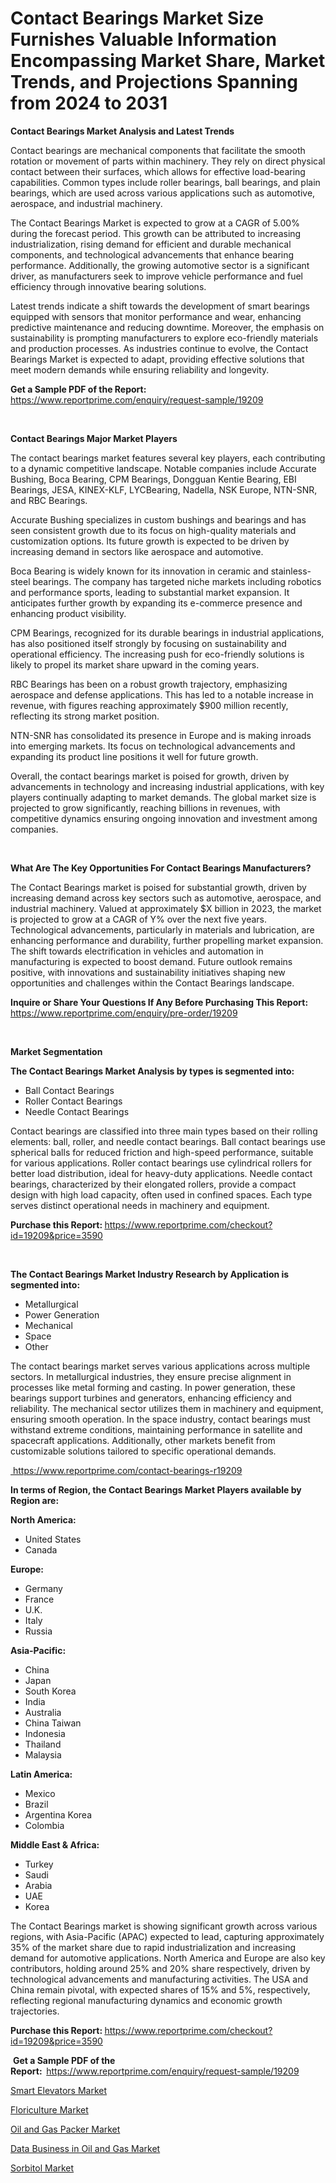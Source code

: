 <p><h1>Contact Bearings Market Size Furnishes Valuable Information Encompassing Market Share, Market Trends, and Projections Spanning from 2024 to 2031</h1></p><p><strong>Contact Bearings Market Analysis and Latest Trends</strong></p>
<p><p>Contact bearings are mechanical components that facilitate the smooth rotation or movement of parts within machinery. They rely on direct physical contact between their surfaces, which allows for effective load-bearing capabilities. Common types include roller bearings, ball bearings, and plain bearings, which are used across various applications such as automotive, aerospace, and industrial machinery.</p><p>The Contact Bearings Market is expected to grow at a CAGR of 5.00% during the forecast period. This growth can be attributed to increasing industrialization, rising demand for efficient and durable mechanical components, and technological advancements that enhance bearing performance. Additionally, the growing automotive sector is a significant driver, as manufacturers seek to improve vehicle performance and fuel efficiency through innovative bearing solutions.</p><p>Latest trends indicate a shift towards the development of smart bearings equipped with sensors that monitor performance and wear, enhancing predictive maintenance and reducing downtime. Moreover, the emphasis on sustainability is prompting manufacturers to explore eco-friendly materials and production processes. As industries continue to evolve, the Contact Bearings Market is expected to adapt, providing effective solutions that meet modern demands while ensuring reliability and longevity.</p></p>
<p><strong>Get a Sample PDF of the Report:&nbsp;</strong> <a href="https://www.reportprime.com/enquiry/request-sample/19209?utm_campaign=34&utm_medium=2&utm_source=Github&utm_content=ia&utm_term=22112024&utm_id=contact-bearings">https://www.reportprime.com/enquiry/request-sample/19209</a></p>
<p>&nbsp;</p>
<p><strong>Contact Bearings Major Market Players</strong></p>
<p><p>The contact bearings market features several key players, each contributing to a dynamic competitive landscape. Notable companies include Accurate Bushing, Boca Bearing, CPM Bearings, Dongguan Kentie Bearing, EBI Bearings, JESA, KINEX-KLF, LYCBearing, Nadella, NSK Europe, NTN-SNR, and RBC Bearings.</p><p>Accurate Bushing specializes in custom bushings and bearings and has seen consistent growth due to its focus on high-quality materials and customization options. Its future growth is expected to be driven by increasing demand in sectors like aerospace and automotive.</p><p>Boca Bearing is widely known for its innovation in ceramic and stainless-steel bearings. The company has targeted niche markets including robotics and performance sports, leading to substantial market expansion. It anticipates further growth by expanding its e-commerce presence and enhancing product visibility.</p><p>CPM Bearings, recognized for its durable bearings in industrial applications, has also positioned itself strongly by focusing on sustainability and operational efficiency. The increasing push for eco-friendly solutions is likely to propel its market share upward in the coming years.</p><p>RBC Bearings has been on a robust growth trajectory, emphasizing aerospace and defense applications. This has led to a notable increase in revenue, with figures reaching approximately $900 million recently, reflecting its strong market position.</p><p>NTN-SNR has consolidated its presence in Europe and is making inroads into emerging markets. Its focus on technological advancements and expanding its product line positions it well for future growth.</p><p>Overall, the contact bearings market is poised for growth, driven by advancements in technology and increasing industrial applications, with key players continually adapting to market demands. The global market size is projected to grow significantly, reaching billions in revenues, with competitive dynamics ensuring ongoing innovation and investment among companies.</p></p>
<p>&nbsp;</p>
<p><strong>What Are The Key Opportunities For Contact Bearings Manufacturers?</strong></p>
<p><p>The Contact Bearings market is poised for substantial growth, driven by increasing demand across key sectors such as automotive, aerospace, and industrial machinery. Valued at approximately $X billion in 2023, the market is projected to grow at a CAGR of Y% over the next five years. Technological advancements, particularly in materials and lubrication, are enhancing performance and durability, further propelling market expansion. The shift towards electrification in vehicles and automation in manufacturing is expected to boost demand. Future outlook remains positive, with innovations and sustainability initiatives shaping new opportunities and challenges within the Contact Bearings landscape.</p></p>
<p><strong>Inquire or Share Your Questions If Any Before Purchasing This Report:</strong> <a href="https://www.reportprime.com/enquiry/pre-order/19209?utm_campaign=34&utm_medium=2&utm_source=Github&utm_content=ia&utm_term=22112024&utm_id=contact-bearings">https://www.reportprime.com/enquiry/pre-order/19209</a></p>
<p>&nbsp;</p>
<p><strong>Market Segmentation</strong></p>
<p><strong>The Contact Bearings Market Analysis by types is segmented into:</strong></p>
<p><ul><li>Ball Contact Bearings</li><li>Roller Contact Bearings</li><li>Needle Contact Bearings</li></ul></p>
<p><p>Contact bearings are classified into three main types based on their rolling elements: ball, roller, and needle contact bearings. Ball contact bearings use spherical balls for reduced friction and high-speed performance, suitable for various applications. Roller contact bearings use cylindrical rollers for better load distribution, ideal for heavy-duty applications. Needle contact bearings, characterized by their elongated rollers, provide a compact design with high load capacity, often used in confined spaces. Each type serves distinct operational needs in machinery and equipment.</p></p>
<p><strong>Purchase this Report:&nbsp;</strong><a href="https://www.reportprime.com/checkout?id=19209&price=3590&utm_campaign=34&utm_medium=2&utm_source=Github&utm_content=ia&utm_term=22112024&utm_id=contact-bearings">https://www.reportprime.com/checkout?id=19209&price=3590</a></p>
<p>&nbsp;</p>
<p><strong>The Contact Bearings Market Industry Research by Application is segmented into:</strong></p>
<p><ul><li>Metallurgical</li><li>Power Generation</li><li>Mechanical</li><li>Space</li><li>Other</li></ul></p>
<p><p>The contact bearings market serves various applications across multiple sectors. In metallurgical industries, they ensure precise alignment in processes like metal forming and casting. In power generation, these bearings support turbines and generators, enhancing efficiency and reliability. The mechanical sector utilizes them in machinery and equipment, ensuring smooth operation. In the space industry, contact bearings must withstand extreme conditions, maintaining performance in satellite and spacecraft applications. Additionally, other markets benefit from customizable solutions tailored to specific operational demands.</p></p>
<p><a href="https://www.reportprime.com/contact-bearings-r19209?utm_campaign=34&utm_medium=2&utm_source=Github&utm_content=ia&utm_term=22112024&utm_id=contact-bearings">&nbsp;https://www.reportprime.com/contact-bearings-r19209</a></p>
<p><strong>In terms of Region, the Contact Bearings Market Players available by Region are:</strong></p>
<p>
    <p> <strong> North America: </strong>
        <ul>
            <li>United States</li>
            <li>Canada</li>
        </ul>
        </p> 
    <p> <strong> Europe: </strong>
        <ul>
            <li>Germany</li>
            <li>France</li>
            <li>U.K.</li>
            <li>Italy</li>
            <li>Russia</li>
        </ul>
        </p> 
    <p> <strong> Asia-Pacific: </strong>
        <ul>
            <li>China</li>
            <li>Japan</li>
            <li>South Korea</li>
            <li>India</li>
            <li>Australia</li>
            <li>China Taiwan</li>
            <li>Indonesia</li>
            <li>Thailand</li>
            <li>Malaysia</li>
        </ul>
        </p> 
    <p> <strong> Latin America: </strong>
        <ul>
            <li>Mexico</li>
            <li>Brazil</li>
            <li>Argentina Korea</li>
            <li>Colombia</li>
        </ul>
        </p> 
    <p> <strong> Middle East & Africa: </strong>
        <ul>
            <li>Turkey</li>
            <li>Saudi</li>
            <li>Arabia</li>
            <li>UAE</li>
            <li>Korea</li>
        </ul>
    </p>
    </p>
<p><p>The Contact Bearings market is showing significant growth across various regions, with Asia-Pacific (APAC) expected to lead, capturing approximately 35% of the market share due to rapid industrialization and increasing demand for automotive applications. North America and Europe are also key contributors, holding around 25% and 20% share respectively, driven by technological advancements and manufacturing activities. The USA and China remain pivotal, with expected shares of 15% and 5%, respectively, reflecting regional manufacturing dynamics and economic growth trajectories.</p></p>
<p><strong>Purchase this Report: </strong><a href="https://www.reportprime.com/checkout?id=19209&price=3590&utm_campaign=34&utm_medium=2&utm_source=Github&utm_content=ia&utm_term=22112024&utm_id=contact-bearings">https://www.reportprime.com/checkout?id=19209&price=3590</a></p>
<p>&nbsp;<strong>Get a Sample PDF of the Report:&nbsp;&nbsp;</strong><a href="https://www.reportprime.com/enquiry/request-sample/19209?utm_campaign=34&utm_medium=2&utm_source=Github&utm_content=ia&utm_term=22112024&utm_id=contact-bearings">https://www.reportprime.com/enquiry/request-sample/19209</a></p>
<p><strong></strong></p>
<p><p><a href="https://github.com/guneycigdem35/Market-Research-Report-List-5/blob/main/smart-elevators-market.md?utm_campaign=34&utm_medium=2&utm_source=Github&utm_content=ia&utm_term=22112024&utm_id=contact-bearings">Smart Elevators Market</a></p><p><a href="https://www.linkedin.com/pulse/floriculture-market-study-report-includinginformation-iw5ae?utm_campaign=34&utm_medium=2&utm_source=Github&utm_content=ia&utm_term=22112024&utm_id=contact-bearings">Floriculture Market</a></p><p><a href="https://github.com/AshikRahman991/Market-Research-Report-List-1/blob/main/oil-and-gas-packer-market.md?utm_campaign=34&utm_medium=2&utm_source=Github&utm_content=ia&utm_term=22112024&utm_id=contact-bearings">Oil and Gas Packer Market</a></p><p><a href="https://issuu.com/reportprime-2/docs/data-business-in-oil-and-gas-market_f71c110fc4d54d?utm_campaign=34&utm_medium=2&utm_source=Github&utm_content=ia&utm_term=22112024&utm_id=contact-bearings">Data Business in Oil and Gas Market</a></p><p><a href="https://www.linkedin.com/pulse/sorbitol-market-size-report-projected-cagr-82-offers-8dyde?utm_campaign=34&utm_medium=2&utm_source=Github&utm_content=ia&utm_term=22112024&utm_id=contact-bearings">Sorbitol Market</a></p></p>